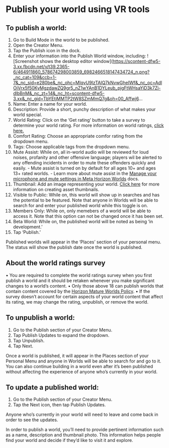 # Publish your world using VR tools

## To publish a world:

1. Go to Build Mode in the world to be published.
2. Open the Creator Menu.
3. Tap the Publish icon in the dock.
4. Enter your information into the Publish World window, including: ![Screenshot shows the desktop editor window](https://scontent-dfw5-3.xx.fbcdn.net/v/t39.2365-6/464911860_578674298003859_6982466518147434724_n.png?_nc_cat=109&ccb=1-7&_nc_sid=e280be&_nc_ohc=MIqvU9IzTAIQ7kNvwGheIWf&_nc_oc=AdlOiVrx5f50KyMgzdawZQ9gr5_nZ1wYAnB1DYLeub_pjgFtWHsaYiD3k7Zi-dlbBnM&_nc_zt=14&_nc_ht=scontent-dfw5-3.xx&_nc_gid=TbYEtjMMTP2tW8SZmMmQ7g&oh=00_Affwj6...
5. Name: Enter a name for your world.
6. Description: Provide a short, punchy description of what makes your world special.
7. World Rating: Click on the ‘Get rating’ button to take a survey to determine your world rating. For more information on world ratings, [click here.](https://developers.meta.com/horizon-worlds/learn/documentation/mhcp-program/faq/world-rating-faqs)
8. Comfort Rating: Choose an appropriate comfor rating from the dropdown menu.
9. Tags: Choose applicable tags from the dropdown menu.
10. Mute Assist: While on, all in-world audio will be reviewed for loud noises, profanity and other offensive language; players wil be alerted to any offending incidents in order to mute these offenders quickly and easily. - Mute assist is turned on by default for all ages 10+ and ages 13+ rated worlds. - Learn more about mute assist in the [Manage your microphone and mute settings in Meta Horizon Worlds](https://www.meta.com/help/quest/articles/horizon/safety-and-privacy-in-horizon-worlds/mute-mic-horizon/) docs.
11. Thumbnail: Add an image representing your world. [Click here](https://developers.meta.com/horizon-worlds/learn/documentation/get-started/asset-thumbnail-creation-horizon) for more information on creating asset thumbnails.
12. Visible to Public: While on, this world will show up in searches and has the potential to be featured. Note that anyone in Worlds will be able to search for and enter your published world while this toggle is on.
13. Members Only: While on, only memebers of a world will be able to access it. Note that this option can not be changed once it has been set.
14. Beta World: While on, the published world will be noted as being ‘in development.’
15. Tap ‘Publish.’

Published worlds will appear in the ‘Places’ section of your personal menu. The status will show the publish date once the world is published.

## About the world ratings survey

• You are required to complete the world ratings survey when you first publish a world and it should be retaken whenever you make significant changes to a world’s content.
• Only those above 18 can publish worlds that contain content covered by the [Horizon Mature Worlds Policy](https://developers.meta.com/horizon-worlds/learn/documentation/save-optimize-and-publish/restrictions-to-worlds-in-horizon).
• If the survey doesn’t account for certain aspects of your world content that affect its rating, we may change the rating, unpublish, or remove the world.

## To unpublish a world:

1. Go to the Publish section of your Creator Menu.
2. Tap Publish Updates to expand the dropdown.
3. Tap Unpublish.
4. Tap Next.

Once a world is published, it will appear in the Places section of your Personal Menu and anyone in Worlds will be able to search for and go to it. You can also continue building in a world even after it’s been published without affecting the experience of anyone who’s currently in your world.

## To update a published world:

1. Go to the Publish section of your Creator Menu.
2. Tap the Next icon, then tap Publish Updates.

Anyone who’s currently in your world will need to leave and come back in order to see the updates.

In order to publish a world, you’ll need to provide pertinent information such as a name, description and thumbnail photo. This information helps people find your world and decide if they’d like to visit it and explore.
